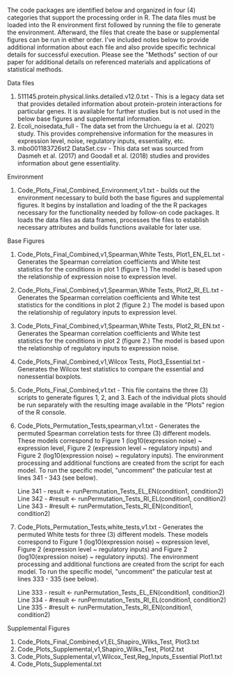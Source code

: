 The code packages are identified below and organized in four (4) categories that support the processing order in R.  The data files must be loaded into the R environment first followed by running the file to generate the environment.  Afterward, the files that create the base or supplemental figures can be run in either order.  I've included notes below to provide additional information about each file and also provide specific technical details for successful execution.  Please see the "Methods" section of our paper for additional details on referenced materials and applications of statistical methods.

Data files
1. 511145.protein.physical.links.detailed.v12.0.txt -
   This is a legacy data set that provides detailed information about protein-protein interactions for particular genes.  It is
   available for further studies but is not used in the below base figures and supplemental information.
2. Ecoli_noisedata_full - The data set from the Urchuegu ́ıa et al. (2021) study.  This provides comprehensive information for the
   measures in expression level, noise, regulatory inputs, essentiality, etc.
3. mbo001183726st2 DataSet.csv - This data set was sourced from Dasmeh et al. (2017) and Goodall et al. (2018) studies and provides
   information about gene essentiality.

Environment
1. Code_Plots_Final_Combined_Environment,v1.txt - builds out the environment necessary to build both the base figures and
   supplemental figures.  It begins by installation and loading of the the R packages necessary for the functionality needed by
   follow-on code packages.  It loads the data files as data frames, processes the files to establish necessary attributes and builds
   functions available for later use.

Base Figures
1. Code_Plots_Final_Combined,v1,Spearman,White Tests, Plot1_EN_EL.txt - Generates the Spearman correlation coefficients and White test statistics for the conditions in plot 1 (figure 1.)  The model is based upon
   the relationship of expression noise to expression level.
3. Code_Plots_Final_Combined,v1,Spearman,White Tests, Plot2_RI_EL.txt - Generates the Spearman correlation coefficients and White test statistics for the conditions in plot 2 (figure 2.)  The model is based upon
   the relationship of regulatory inputs to expression level.
4. Code_Plots_Final_Combined,v1,Spearman,White Tests, Plot2_RI_EN.txt - Generates the Spearman correlation coefficients and White test statistics for the conditions in plot 2 (figure 2.)  The model is based upon
   the relationship of regulatory inputs to expression noise.
5. Code_Plots_Final_Combined,v1,Wilcox Tests, Plot3_Essential.txt - Generates the Wilcox test statistics to compare the essential and nonessential boxplots.
6. Code_Plots_Final_Combined,v1.txt - This file contains the three (3) scripts to generate figures 1, 2, and 3. Each of the individual plots should be run separately with the resulting image available in the
   "Plots" region of the R console.
8. Code_Plots_Permutation_Tests,spearman,v1.txt - Generates the permuted Spearman correlation tests for three (3) different models.  These models correspond to Figure 1 (log10(expression noise) ~ expression level, Figure 2 (expression level ~ regulatory inputs) and Figure 2 (log10(expression noise) ~ regulatory inputs).  The environment processing and additional functions are created from the script for each model.  To run the specific model, "uncomment" the paticular test at lines 341 - 343 (see below).

   Line 341 - result <- runPermutation_Tests_EL_EN(condition1, condition2)
   Line 342 - #result <- runPermutation_Tests_RI_EL(condition1, condition2)
   Line 343 - #result <- runPermutation_Tests_RI_EN(condition1, condition2)

9. Code_Plots_Permutation_Tests,white_tests,v1.txt - Generates the permuted White tests for three (3) different models.  These models correspond to Figure 1 (log10(expression noise) ~ expression level, Figure 2 (expression level ~ regulatory inputs) and Figure 2 (log10(expression noise) ~ regulatory inputs).  The environment processing and additional functions are created from the script for each model.  To run the specific model, "uncomment" the paticular test at lines 333 - 335 (see below).

    Line 333 - result <- runPermutation_Tests_EL_EN(condition1, condition2)
    Line 334 - #result <- runPermutation_Tests_RI_EL(condition1, condition2)
    Line 335 - #result <- runPermutation_Tests_RI_EN(condition1, condition2)


Supplemental Figures
1. Code_Plots_Final_Combined,v1,EL,Shapiro_Wilks_Test, Plot3.txt
2. Code_Plots_Supplemental,v1,Shapiro_Wilks_Test, Plot2.txt
3. Code_Plots_Supplemental,v1,Wilcox_Test,Reg_Inputs_Essential Plot1.txt
4. Code_Plots_Supplemental.txt
